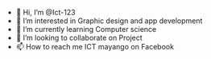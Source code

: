 - 👋 Hi, I’m @Ict-123
- 👀 I’m interested in Graphic design and app development
- 🌱 I’m currently learning Computer science
- 💞️ I’m looking to collaborate on  Project
- 📫 How to reach me ICT mayango on Facebook

<!---
Ict-123/Ict-123 is a ✨ special ✨ repository because its `README.md` (this file) appears on your GitHub profile.
You can click the Preview link to take a look at your changes.
--->
